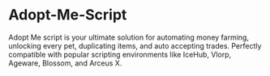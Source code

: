 # Adopt-Me-Script
Adopt Me script is your ultimate solution for automating money farming, unlocking every pet, duplicating items, and auto accepting trades. Perfectly compatible with popular scripting environments like IceHub, Vlorp, Ageware, Blossom, and Arceus X.
